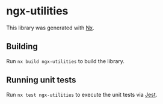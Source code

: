 # ngx-utilities

This library was generated with [Nx](https://nx.dev).

## Building

Run `nx build ngx-utilities` to build the library.

## Running unit tests

Run `nx test ngx-utilities` to execute the unit tests via [Jest](https://jestjs.io).
